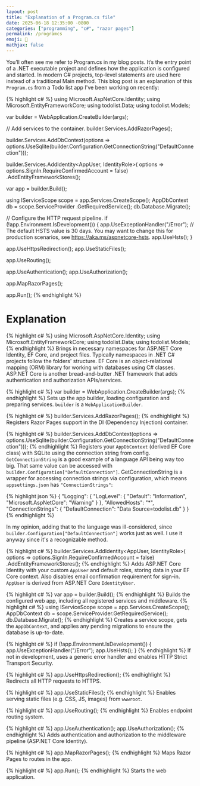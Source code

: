 ```yaml
---
layout: post
title: "Explanation of a Program.cs file"
date: 2025-06-18 12:35:00 -0800
categories: ["programming", "c#", "razor pages"]
permalink: /programcs
emoji: 🖤
mathjax: false
---
```


You’ll often see me refer to Program.cs in my blog posts. It’s the entry point of a .NET executable project and defines how the application is configured and started. In modern C# projects, top-level statements are used here instead of a traditional Main method. This blog post is an explanation of this `Program.cs` from a Todo list app I've been working on recently:

{% highlight c# %}
using Microsoft.AspNetCore.Identity;
using Microsoft.EntityFrameworkCore;
using todolist.Data;
using todolist.Models;

var builder = WebApplication.CreateBuilder(args);

// Add services to the container.
builder.Services.AddRazorPages();

builder.Services.AddDbContext<AppDbContext>(options =>
    options.UseSqlite(builder.Configuration.GetConnectionString("DefaultConnection")));

builder.Services.AddIdentity<AppUser, IdentityRole>(
    options => options.SignIn.RequireConfirmedAccount = false)
        .AddEntityFrameworkStores<AppDbContext>();

var app = builder.Build();

using IServiceScope scope = app.Services.CreateScope();
AppDbContext db = scope.ServiceProvider
                .GetRequiredService<AppDbContext>();
db.Database.Migrate();

// Configure the HTTP request pipeline.
if (!app.Environment.IsDevelopment())
{
    app.UseExceptionHandler("/Error");
    // The default HSTS value is 30 days. You may want to change this for production scenarios, see https://aka.ms/aspnetcore-hsts.
    app.UseHsts();
}

app.UseHttpsRedirection();
app.UseStaticFiles();

app.UseRouting();

app.UseAuthentication();
app.UseAuthorization();

app.MapRazorPages();

app.Run();
{% endhighlight %}

# Explanation

{% highlight c# %}
using Microsoft.AspNetCore.Identity;
using Microsoft.EntityFrameworkCore;
using todolist.Data;
using todolist.Models;
{% endhighlight %}
Brings in necessary namespaces for ASP.NET Core Identity, EF Core, and project files. Typically namespaces in .NET C# projects follow the folders' structure. EF Core is an object-relational mapping (ORM) library for working with databases using C# classes. ASP.NET Core is another bread-and-butter .NET framework that adds authentication and authorization APIs/services.

{% highlight c# %}
var builder = WebApplication.CreateBuilder(args);
{% endhighlight %}
Sets up the app builder, loading configuration and preparing services. `builder` is a `WebApplicationBuilder`.

{% highlight c# %}
builder.Services.AddRazorPages();
{% endhighlight %}
Registers Razor Pages support in the DI (Dependency Injection) container.

{% highlight c# %}
builder.Services.AddDbContext<AppDbContext>(options =>
    options.UseSqlite(builder.Configuration.GetConnectionString("DefaultConnection")));
{% endhighlight %}
Registers your `AppDbContext` (derived EF Core class) with SQLite using the connection string from config. `GetConnectionString` is a good example of a language API being way too big. That same value can be accessed with `builder.Configuration["DefaultConnection"]`. GetConnectionString is a wrapper for accessing connection strings via configuration, which means `appsettings.json` has `"ConnectionStrings"`:

{% highlight json %}
{
  "Logging": {
    "LogLevel": {
      "Default": "Information",
      "Microsoft.AspNetCore": "Warning"
    }
  },
  "AllowedHosts": "*",
  "ConnectionStrings": {
    "DefaultConnection": "Data Source=todolist.db"
  }
}
{% endhighlight %}

In my opinion, adding that to the language was ill-considered, since `builder.Configuration["DefaultConnection"]` works just as well. I use it anyway since it's a recognizable method.

{% highlight c# %}
builder.Services.AddIdentity<AppUser, IdentityRole>(
    options => options.SignIn.RequireConfirmedAccount = false)
        .AddEntityFrameworkStores<AppDbContext>();
{% endhighlight %}
Adds ASP.NET Core Identity with your custom `AppUser` and default roles, storing data in your EF Core context. Also disables email confirmation requirement for sign-in. `AppUser` is derived from ASP.NET Core `IdentityUser`.

{% highlight c# %}
var app = builder.Build();
{% endhighlight %}
Builds the configured web app, including all registered services and middleware.
{% highlight c# %}
using IServiceScope scope = app.Services.CreateScope();
AppDbContext db = scope.ServiceProvider.GetRequiredService<AppDbContext>();
db.Database.Migrate();
{% endhighlight %}
Creates a service scope, gets the `AppDbContext`, and applies any pending migrations to ensure the database is up-to-date.

{% highlight c# %}
if (!app.Environment.IsDevelopment())
{
    app.UseExceptionHandler("/Error");
    app.UseHsts();
}
{% endhighlight %}
If not in development, uses a generic error handler and enables HTTP Strict Transport Security.

{% highlight c# %}
app.UseHttpsRedirection();
{% endhighlight %}
Redirects all HTTP requests to HTTPS.

{% highlight c# %}
app.UseStaticFiles();
{% endhighlight %}
Enables serving static files (e.g. CSS, JS, images) from `wwwroot`.

{% highlight c# %}
app.UseRouting();
{% endhighlight %}
Enables endpoint routing system.

{% highlight c# %}
app.UseAuthentication();
app.UseAuthorization();
{% endhighlight %}
Adds authentication and authorization to the middleware pipeline (ASP.NET Core Identity).

{% highlight c# %}
app.MapRazorPages();
{% endhighlight %}
Maps Razor Pages to routes in the app.

{% highlight c# %}
app.Run();
{% endhighlight %}
Starts the web application.
